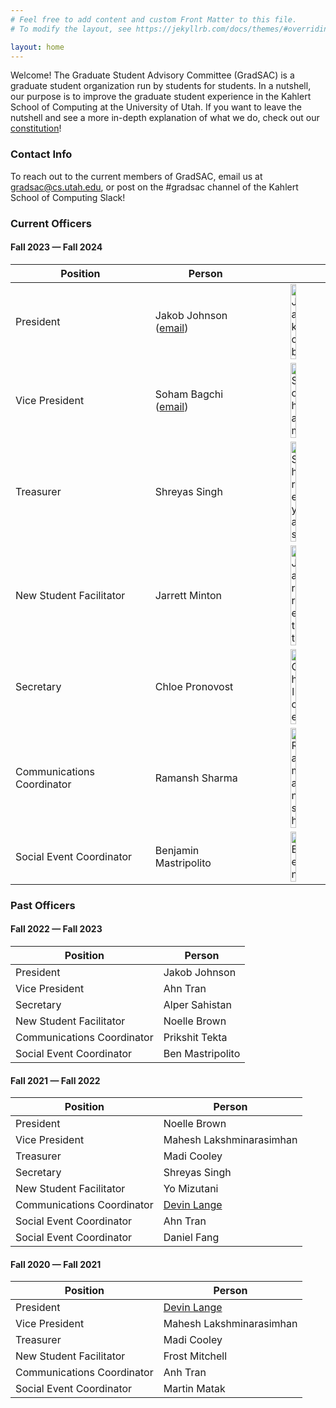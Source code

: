 ```yaml
---
# Feel free to add content and custom Front Matter to this file.
# To modify the layout, see https://jekyllrb.com/docs/themes/#overriding-theme-defaults

layout: home
---
```


Welcome! The Graduate Student Advisory Committee (GradSAC) is a graduate student organization run by students for students. In a nutshell, our purpose is to improve the graduate student experience in the Kahlert School of Computing at the University of Utah. If you want to leave the nutshell and see a more in-depth explanation of what we do, check out our [constitution](https://drive.google.com/file/d/1quE9axBw747G0D-PY_Vi0XyriTN6xwJP/view)!

### Contact Info
To reach out to the current members of GradSAC, email us at [gradsac@cs.utah.edu](mailto:gradsac@cs.utah.edu), or post on the #gradsac channel of the Kahlert School of Computing Slack!
### Current Officers

#### Fall 2023 — Fall 2024

| Position                   | Person                                                 |                                                                                         |
| -------------------------- | ------------------------------------------------------ | :-------------------------------------------------------------------------------------: |
| President                  | Jakob Johnson ([email](mailto:jakob.johnson@utah.edu)) |   <img src="assets/images/portraits/jakob.jpg" alt="Jakob" width="33%" height="auto">   |
| Vice President             | Soham Bagchi ([email](mailto:soham.bagchi@utah.edu))   |   <img src="assets/images/portraits/soham.jpg" alt="Soham" width="33%" height="auto">   |
| Treasurer                  | Shreyas Singh                                          | <img src="assets/images/portraits/shreyas.jpg" alt="Shreyas" width="33%" height="auto"> |
| New Student Facilitator    | Jarrett Minton                                         | <img src="assets/images/portraits/jarrett.jpg" alt="Jarrett" width="33%" height="auto"> |
| Secretary                  | Chloe Pronovost                                        |   <img src="assets/images/portraits/chloe.jpg" alt="Chloe" width="33%" height="auto">   |
| Communications Coordinator | Ramansh Sharma                                         |   <img src="assets/images/portraits/ram.jpg" alt="Ramansh" width="33%" height="auto">   |
| Social Event Coordinator   | Benjamin Mastripolito                                  |     <img src="assets/images/portraits/ben.jpg" alt="Ben" width="33%" height="auto">     |


### Past Officers

#### Fall 2022 — Fall 2023

| Position                   | Person           |
| -------------------------- | ---------------- |
| President                  | Jakob Johnson    |
| Vice President             | Ahn Tran         |
| Secretary                  | Alper Sahistan   |
| New Student Facilitator    | Noelle Brown     |
| Communications Coordinator | Prikshit Tekta   |
| Social Event Coordinator   | Ben Mastripolito |

#### Fall 2021 — Fall 2022

| Position                   | Person           |
| -------------------------- | ---------------- |
| President                  | Noelle Brown     |
| Vice President             | Mahesh Lakshminarasimhan         |
| Treasurer                  | Madi Cooley        |
| Secretary                  | Shreyas Singh   |
| New Student Facilitator    | Yo Mizutani     |
| Communications Coordinator | [Devin Lange](https://www.devinlange.com/)   |
| Social Event Coordinator   | Ahn Tran |
| Social Event Coordinator   | Daniel Fang |

#### Fall 2020 — Fall 2021

| Position                   | Person           |
| -------------------------- | ---------------- |
| President                  | [Devin Lange](https://www.devinlange.com/)     |
| Vice President             | Mahesh Lakshminarasimhan         |
| Treasurer                  | Madi Cooley        |
| New Student Facilitator    | Frost Mitchell     |
| Communications Coordinator |  Anh Tran  |
| Social Event Coordinator   | Martin Matak |




